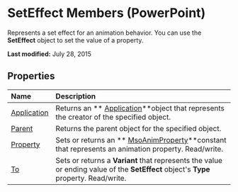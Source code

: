 
# SetEffect Members (PowerPoint)
Represents a set effect for an animation behavior. You can use the  **SetEffect** object to set the value of a property.

 **Last modified:** July 28, 2015


## Properties



|**Name**|**Description**|
|:-----|:-----|
| [Application](f3050f93-46a2-bc6f-d984-53807350281b.md)|Returns an  ** [Application](978c2b99-4271-b953-4283-73b5f3d96f41.md)**object that represents the creator of the specified object.|
| [Parent](5d7ed1cf-c24c-cc13-e923-03b5308557dd.md)|Returns the parent object for the specified object.|
| [Property](75f31c60-327d-ce11-2703-d05ed870ef1b.md)|Sets or returns an  ** [MsoAnimProperty](6e5d3977-5dd4-15d7-0e09-4514aead8ce8.md)**constant that represents an animation property. Read/write.|
| [To](48d15d9d-bf1d-c2f4-9e64-126c0e01d970.md)|Sets or returns a  **Variant** that represents the value or ending value of the **SetEffect** object's **Type** property. Read/write.|
